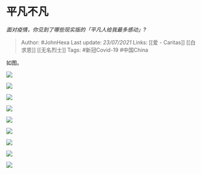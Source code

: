 # 平凡不凡
*面对疫情，你见到了哪些现实版的「平凡人给我最多感动」?*

> Author: #JohnHexa
Last update: *23/07/2021* 
Links: [[爱 - Caritas]] [[白求恩]] [[无名烈士]]
Tags: #新冠Covid-19 #中国China 

 
如图。

![](https://pic2.zhimg.com/50/v2-b3dbe115bd9fd464f1bd7201a424de79_hd.jpg?source=1940ef5c)  


![](https://pic1.zhimg.com/50/v2-0381f94c4ef584872aa5ababe7eda1e5_hd.jpg?source=1940ef5c)  


![](https://pic1.zhimg.com/50/v2-a4df38899abfe5387ba0b03132288c6b_hd.jpg?source=1940ef5c)  


![](https://pic2.zhimg.com/50/v2-e38af5f26750563eaa8133c8f6945617_hd.jpg?source=1940ef5c)  


![](https://pic1.zhimg.com/50/v2-b5c26a44f1b6093c15d291fa8a469567_hd.jpg?source=1940ef5c)  


![](https://pic1.zhimg.com/50/v2-657b2a043aa629a88900cee79cad70dc_hd.jpg?source=1940ef5c)  


![](https://pic2.zhimg.com/50/v2-c15bbccb88739dabdc66cf83052afe11_hd.jpg?source=1940ef5c)  


![](https://pic3.zhimg.com/50/v2-ad9ae1b3bc87fc1ecd41237819c1220d_hd.jpg?source=1940ef5c)  


![](https://pic4.zhimg.com/50/v2-671b4b56900de0630865dabbf777ff7b_hd.jpg?source=1940ef5c)

